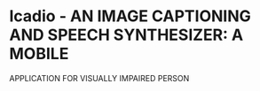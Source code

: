 # Icadio - AN IMAGE CAPTIONING AND SPEECH SYNTHESIZER: A MOBILE 
APPLICATION FOR VISUALLY IMPAIRED PERSON


